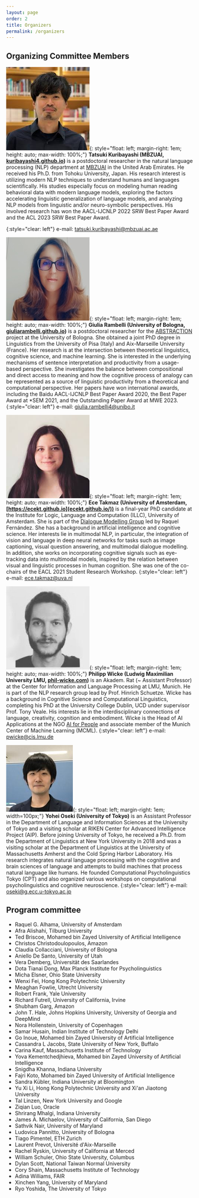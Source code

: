 ```yaml
---
layout: page
order: 2
title: Organizers
permalink: /organizers
---
```


## Organizing Committee Members

![](/assets/img/TK.jpeg){: style="float: left; margin-right: 1em; height: auto;  max-width: 100%;"}
<b>Tatsuki Kuribayashi (MBZUAI, [kuribayashi4.github.io](https://kuribayashi4.github.io/))</b> is a postdoctoral researcher in the natural language processing (NLP) department at [MBZUAI](https://mbzuai.ac.ae/) in the United Arab Emirates.
He received his Ph.D. from Tohoku University, Japan.
His research interest is utilizing modern NLP techniques to understand humans and languages scientifically. His studies especially focus on modeling human reading behavioral data with modern language models, exploring the factors accelerating linguistic generalization of language models, and analyzing NLP models from linguistic and/or neuro-symbolic perspectives.
His involved research has won the AACL-IJCNLP 2022 SRW Best Paper Award and the ACL 2023 SRW Best Paper Award.

{:style="clear: left"}
e-mail: [tatsuki.kuribayashi@mbzuai.ac.ae](mailto:tatsuki.kuribayashi@mbzuai.ac.ae)

![](/assets/img/GR.jpg){: style="float: left; margin-right: 1em;  height: auto;  max-width: 100%;"}
<b>Giulia Rambelli (University of Bologna, [giuliarambelli.github.io](https://giuliarambelli.github.io/))</b> is a postdoctoral researcher for the [ABSTRACTION](https://abstraction.it/) project at the University of Bologna. She obtained a joint PhD degree in Linguistics from the University of Pisa (Italy) and Aix-Marseille University (France). Her research is at the intersection between theoretical linguistics, cognitive science, and machine learning. She is interested in the underlying mechanisms of sentence interpretation and productivity from a usage-based perspective. She investigates the balance between compositional and direct access to meaning and how the cognitive process of analogy can be represented as a source of linguistic productivity from a theoretical and computational perspective. Her papers have won international awards, including the Baidu AACL-IJCNLP Best Paper Award 2020, the Best Paper Award at \*SEM 2021, and the Outstanding Paper Award at MWE 2023.
{:style="clear: left"}
e-mail: [giulia.rambelli4@unibo.it](mailto:giulia.rambelli4@unibo.it)


![](/assets/img/ET.jpeg){: style="float: left; margin-right: 1em; height: auto;  max-width: 100%;"}
<b>Ece Takmaz (University of Amsterdam, [https://ecekt.github.io](ecekt.github.io/))</b> is a final-year PhD candidate at the Institute for Logic, Language and Computation (ILLC), University of Amsterdam. She is part of the [Dialogue Modelling Group](https://dmg-illc.github.io/dmg/) led by Raquel Fernández. She has a background in artificial intelligence and cognitive science. Her interests lie in multimodal NLP, in particular, the integration of vision and language in deep neural networks for tasks such as image captioning, visual question answering, and multimodal dialogue modelling. In addition, she works on incorporating cognitive signals such as eye-tracking data into multimodal models, inspired by the relation between visual and linguistic processes in human cognition. She was one of the co-chairs of the EACL 2021 Student Research Workshop.
{:style="clear: left"}
e-mail: [ece.takmaz@uva.nl](mailto:ece.takmaz@uva.nl)

![](/assets/img/PW.jpeg){: style="float: left; margin-right: 1em; height: auto;  max-width: 100%;"}
<b>Philipp Wicke (Ludwig Maximilian University LMU, [phil-wicke.com](https://www.phil-wicke.com/))</b> is an Akadem. Rat (~ Assistant Professor) at the Center for Information and Language Processing at LMU, Munich. He is part of the NLP research group lead by Prof. Hinrich Schuetze. Wicke has a background in Cognitive Science and Computational Linguistics, completing his PhD at the University College Dublin, UCD under supervisor Prof. Tony Veale. His interests lie in the interdisciplinary connections of language, creativity, cognition and embodiment. Wicke is the Head of AI Applications at the NGO [AI for People](https://www.aiforpeople.org/) and associate member of the Munich Center of Machine Learning (MCML).
{:style="clear: left"}
e-mail: [pwicke@cis.lmu.de](mailto:pwicke@cis.lmu.de)

![](/assets/img/yohei.jpeg){: style="float: left; margin-right: 1em; width=100px;"}
<b>Yohei Oseki (University of Tokyo)</b> is an Assistant Professor in the Department of Language and Information Sciences at the University of Tokyo and a visiting scholar at RIKEN Center for Advanced Intelligence Project (AIP). Before joining University of Tokyo, he received a Ph.D. from the Department of Linguistics at New York University in 2018 and was a visiting scholar at the Department of Linguistics at the University of Massachusetts Amherst and the Cold Spring Harbor Laboratory. His research integrates natural language processing with the cognitive and brain sciences of language and attempts to build machines that process natural language like humans. He founded Computational Psycholinguistics Tokyo (CPT) and also organized various workshops on computational psycholinguistics and cognitive neuroscience.
{:style="clear: left"}
e-mail: [oseki@g.ecc.u-tokyo.ac.jp](mailto:oseki@g.ecc.u-tokyo.ac.jp)

<!--
- <b>Tatsuki Kuribayashi (MBZUAI, [tatsuki.kuribayashi@mbzuai.ac.ae](mailto:tatsuki.kuribayashi@mbzuai.ac.ae))</b> is a postdoctoral researcher in the natural language processing (NLP) department at [MBZUAI](https://mbzuai.ac.ae/) in the United Arab Emirates.
He received his Ph.D. from Tohoku University, Japan.
His research interest is utilizing modern NLP techniques to understand humans and languages scientifically. His studies especially focus on modeling human reading behavioral data with modern language models, exploring the factors accelerating linguistic generalization of language models, and analyzing NLP models from linguistic and/or neuro-symbolic perspectives.
His involved research has won the AACL-IJCNLP 2022 SRW Best Paper Award and the ACL 2023 SRW Best Paper Award.

- <b>Giulia Rambelli (University of Bologna, [giulia.rambelli4@unibo.it](mailto:giulia.rambelli4@unibo.it))</b> is a postdoctoral researcher for the [ABSTRACTION](https://abstraction.it/) project at the University of Bologna. She obtained a joint PhD degree in Linguistics from the University of Pisa (Italy) and Aix-Marseille University (France). Her research is at the intersection between theoretical linguistics, cognitive science, and machine learning. She is interested in the underlying mechanisms of sentence interpretation and productivity from a usage-based perspective. She investigates the balance between compositional and direct access to meaning and how the cognitive process of analogy can be represented as a source of linguistic productivity from a theoretical and computational perspective. Her papers have won international awards, including the Baidu AACL-IJCNLP Best Paper Award 2020, the Best Paper Award at \*SEM 2021, and the Outstanding Paper Award at MWE 2023.

- <b>Ece Takmaz (University of Amsterdam, [ece.takmaz@uva.nl](mailto:ece.takmaz@uva.nl))</b> is a final-year PhD candidate at the Institute for Logic, Language and Computation (ILLC), University of Amsterdam. She is part of the [Dialogue Modelling Group](https://dmg-illc.github.io/dmg/) led by Raquel Fernández. She has a background in artificial intelligence and cognitive science. Her interests lie in multimodal NLP, in particular, the integration of vision and language in deep neural networks for tasks such as image captioning, visual question answering, and multimodal dialogue modelling. In addition, she works on incorporating cognitive signals such as eye-tracking data into multimodal models, inspired by the relation between visual and linguistic processes in human cognition. She was one of the co-chairs of the EACL 2021 Student Research Workshop.

- <b>Philipp Wicke (Ludwig Maximilian University LMU, [pwicke@cis.lmu.de](mailto:pwicke@cis.lmu.de))</b> is an Akadem. Rat (~ Assistant Professor) at the Center for Information and Language Processing at LMU, Munich. He is part of the NLP research group lead by Prof. Hinrich Schuetze. Wicke has a background in Cognitive Science and Computational Linguistics, completing his PhD at the University College Dublin, UCD under supervisor Prof. Tony Veale. His interests lie in the interdisciplinary connections of language, creativity, cognition and embodiment. Wicke is the Head of AI Applications at the NGO [AI for People](https://www.aiforpeople.org/) and associate member of the Munich Center of Machine Learning (MCML).
  
- <b>Yohei Oseki (University of Tokyo, [oseki@g.ecc.u-tokyo.ac.jp](mailto:oseki@g.ecc.u-tokyo.ac.jp))</b> is an Assistant Professor in the Department of Language and Information Sciences at the University of Tokyo and a visiting scholar at RIKEN Center for Advanced Intelligence Project (AIP). Before joining University of Tokyo, he received a Ph.D. from the Department of Linguistics at New York University in 2018 and was a visiting scholar at the Department of Linguistics at the University of Massachusetts Amherst and the Cold Spring Harbor Laboratory. His research integrates natural language processing with the cognitive and brain sciences of language and attempts to build machines that process natural language like humans. He founded Computational Psycholinguistics Tokyo (CPT) and also organized various workshops on computational psycholinguistics and cognitive neuroscience.

-->

## Program committee 
- Raquel G. Alhama, University of Amsterdam 
- Afra Alishahi, Tilburg University 
- Ted Briscoe, Mohamed bin Zayed University of Artificial Intelligence 
- Christos Christodoulopoulos, Amazon 
- Claudia Collacciani, University of Bologna 
- Aniello De Santo, University of Utah 
- Vera Demberg, Universit&auml;t des Saarlandes 
- Dota Tianai Dong, Max Planck Institute for Psycholinguistics 
- Micha Elsner, Ohio State University 
- Wenxi Fei, Hong Kong Polytechnic University 
- Meaghan Fowlie, Utrecht University 
- Robert Frank, Yale University 
- Richard Futrell, University of California, Irvine 
- Shubham Garg, Amazon 
- John T. Hale, Johns Hopkins University, University of Georgia and DeepMind 
- Nora Hollenstein, University of Copenhagen 
- Samar Husain, Indian Institute of Technology Delhi 
- Go Inoue, Mohamed bin Zayed University of Artificial Intelligence 
- Cassandra L Jacobs, State University of New York, Buffalo 
- Carina Kauf, Massachusetts Institute of Technology 
- Yova Kementchedjhieva, Mohamed bin Zayed University of Artificial Intelligence 
- Snigdha Khanna, Indiana University 
- Fajri Koto, Mohamed bin Zayed University of Artificial Intelligence 
- Sandra Kübler, Indiana University at Bloomington 
- Yu Xi Li, Hong Kong Polytechnic University and Xi'an Jiaotong University 
- Tal Linzen, New York University and Google 
- Ziqian Luo, Oracle 
- Shrirang Mhalgi, Indiana University 
- James A. Michaelov, University of California, San Diego 
- Sathvik Nair, University of Maryland 
- Ludovica Pannitto, University of Bologna 
- Tiago Pimentel, ETH Zurich 
- Laurent Prevot, Université d'Aix-Marseille 
- Rachel Ryskin, University of California at Merced 
- William Schuler, Ohio State University, Columbus 
- Dylan Scott, National Taiwan Normal University
- Cory Shain, Massachusetts Institute of Technology 
- Adina Williams, FAIR 
- Xinchen Yang, University of Maryland 
- Ryo Yoshida, The University of Tokyo

